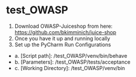 # test_OWASP

1. Download OWASP-Juiceshop from here: https://github.com/bkimminich/juice-shop
2. Once you have it up and running locally 
3. Set up the PyCharm Run Configurations 
- a. [Script path]: /test_OWASP/venv/bin/behave
- b. [Parameters]: /test_OWASP/tests/acceptance
- c. [Working Directory]: /test_OWASP/venv/bin
